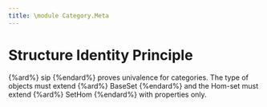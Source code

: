 ```yaml
---
title: \module Category.Meta
---
```


# Structure Identity Principle

{%ard%} sip {%endard%} proves univalence for categories.
The type of objects must extend {%ard%} BaseSet {%endard%} and the Hom-set must extend {%ard%} SetHom {%endard%} with properties only.
